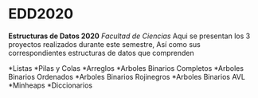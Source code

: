 # EDD2020
__Estructuras de Datos 2020__
*Facultad de Ciencias*
Aqui se presentan los 3 proyectos realizados durante este semestre, Así como sus correspondientes estructuras de datos que comprenden

*Listas
*Pilas y Colas
*Arreglos
*Arboles Binarios Completos
*Arboles Binarios Ordenados
*Arboles Binarios Rojinegros
*Arboles Binarios AVL
*Minheaps
*Diccionarios

